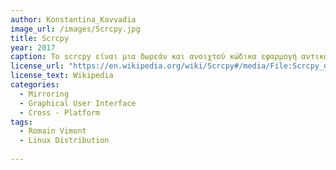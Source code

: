 ```yaml
---
author: Konstantina_Kavvadia
image_url: /images/Scrcpy.jpg
title: Scrcpy
year: 2017
caption: Το scrcpy είναι μια δωρεάν και ανοιχτού κώδικα εφαρμογή αντικατοπτρισμού οθόνης που επιτρέπει τον έλεγχο μιας συσκευής Android από επιτραπέζιο υπολογιστή Windows, macOS ή Linux.
license_url: "https://en.wikipedia.org/wiki/Scrcpy#/media/File:Scrcpy_debian_screenshot.jpg" 
license_text: Wikipedia 
categories:
  - Mirroring
  - Graphical User Interface
  - Cross - Platform
tags:
  - Romain Vimont
  - Linux Distribution
 
---
```

